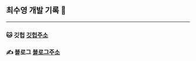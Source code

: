 ## 최수영 개발 기록 👋

<hr />

### 🐱 깃헙 [깃헙주소](https://github.com/choisooyoung-dev)
### ✍️ 블로그 [블로그주소](https://velog.io/@choisooyoung-dev)
<!--
**choisooyoung-dev/choisooyoung-dev** is a ✨ _special_ ✨ repository because its `README.md` (this file) appears on your GitHub profile.

Here are some ideas to get you started:

- 🔭 I’m currently working on ...
- 🌱 I’m currently learning ...
- 👯 I’m looking to collaborate on ...
- 🤔 I’m looking for help with ...
- 💬 Ask me about ...
- 📫 How to reach me: ...
- 😄 Pronouns: ...
- ⚡ Fun fact: ...
-->
